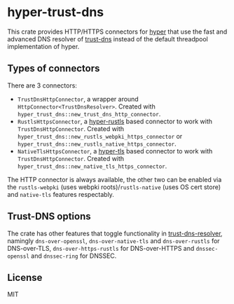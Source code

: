 # hyper-trust-dns

This crate provides HTTP/HTTPS connectors for [hyper](https://github.com/hyperium/hyper) that use the fast and advanced DNS resolver of [trust-dns](https://github.com/bluejekyll/trust-dns) instead of the default threadpool implementation of hyper.

## Types of connectors

There are 3 connectors:

- `TrustDnsHttpConnector`, a wrapper around `HttpConnector<TrustDnsResolver>`. Created with `hyper_trust_dns::new_trust_dns_http_connector`.
- `RustlsHttpsConnector`, a [hyper-rustls](https://github.com/rustls/hyper-rustls) based connector to work with `TrustDnsHttpConnector`. Created with `hyper_trust_dns::new_rustls_webpki_https_connector` or `hyper_trust_dns::new_rustls_native_https_connector`.
- `NativeTlsHttpsConnector`, a [hyper-tls](https://github.com/hyperium/hyper-tls) based connector to work with `TrustDnsHttpConnector`. Created with `hyper_trust_dns::new_native_tls_https_connector`.

The HTTP connector is always available, the other two can be enabled via the `rustls-webpki` (uses webpki roots)/`rustls-native` (uses OS cert store) and `native-tls` features respectably.

## Trust-DNS options

The crate has other features that toggle functionality in [trust-dns-resolver](https://github.com/bluejekyll/trust-dns/tree/main/crates/resolver), namingly `dns-over-openssl`, `dns-over-native-tls` and `dns-over-rustls` for DNS-over-TLS, `dns-over-https-rustls` for DNS-over-HTTPS and `dnssec-openssl` and `dnssec-ring` for DNSSEC.

## License

MIT
